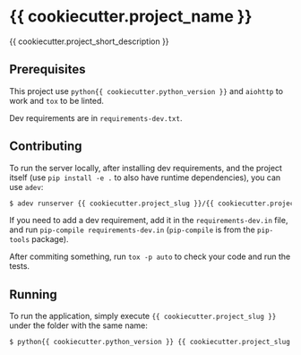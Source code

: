 # {{ cookiecutter.project_name }}

{{ cookiecutter.project_short_description }}


## Prerequisites

This project use `python{{ cookiecutter.python_version }}` and
`aiohttp` to work and `tox` to be linted.

Dev requirements are in `requirements-dev.txt`.


## Contributing

To run the server locally, after installing dev requirements, and the
project itself (use `pip install -e .` to also have runtime
dependencies), you can use `adev`:

```bash
$ adev runserver {{ cookiecutter.project_slug }}/{{ cookiecutter.project_slug }}.py
```

If you need to add a dev requirement, add it in the
`requirements-dev.in` file, and run `pip-compile requirements-dev.in`
(`pip-compile` is from the `pip-tools` package).

After commiting something, run `tox -p auto` to check your code and
run the tests.


## Running

To run the application, simply execute `{{ cookiecutter.project_slug }}` under the folder with the same name:

```bash
$ python{{ cookiecutter.python_version }} {{ cookiecutter.project_slug }}
```
